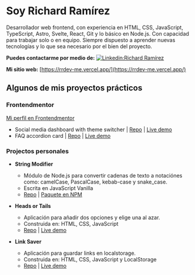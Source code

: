 # Soy Richard Ramírez 

Desarrollador web frontend, con experiencia en HTML, CSS, JavaScript, TypeScript, Astro, Svelte, React, Git y lo básico en Node.js. Con capacidad para trabajar solo o en equipo. Siempre dispuesto a aprender nuevas tecnologías y lo que sea necesario por el bien del proyecto.

**Puedes contactarme por medio de:** [![Linkedin:Richard Ramírez](https://img.shields.io/badge/-Richard%20Ramirez-blue?style=flat-square&logo=Linkedin&logoColor=white&link=https://www.linkedin.com/in/rr-dev/)](https://www.linkedin.com/in/rr-dev/)

**Mi sitio web:** [https://rrdev-me.vercel.app/](https://rrdev-me.vercel.app/)


## Algunos de mis proyectos prácticos

### Frontendmentor

[Mi perfil en Frontendmentor](https://www.frontendmentor.io/profile/rr69sport)

- Social media dashboard with theme switcher | [Repo](https://github.com/frontendmentor-challenge-repos/social-media-dashboard-with-theme-switcher) | [Live demo](https://frontendmentor-challenge-repos.github.io/social-media-dashboard-with-theme-switcher/)
- FAQ accordion card | [Repo](https://github.com/frontendmentor-challenge-repos/faq-accordion) | [Live demo](https://frontendmentor-challenge-repos.github.io/faq-accordion/)

### Projectos personales

- **String Modifier**
  - Módulo de Node.js para convertir cadenas de texto a notaciónes como: camelCase, PascalCase, kebab-case y snake_case.
  - Escrita en JavaScript Vanilla
  - [Repo](https://github.com/rr69sport/string-modifier/tree/main) | [Paquete en NPM](https://www.npmjs.com/package/string-modifier) 

- **Heads or Tails**
  - Aplicación para añadir dos opciones y elige una al azar.
  - Construida en: HTML, CSS, JavaScript
  - [Repo](https://github.com/rr69sport/heads-or-tails) | [Live demo](https://rr69sport.github.io/heads-or-tails/)

- **Link Saver** 
  - Aplicación para guardar links en localstorage.
  - Construida en: HTML, CSS, JavaScript y LocalStorage
  - [Repo](https://github.com/rr69sport/link-saver) | [Live demo](https://rr69sport.github.io/link-saver/)
